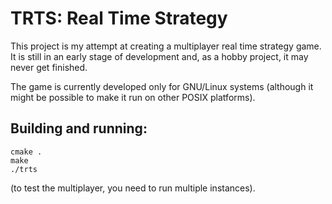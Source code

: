 # TRTS: Real Time Strategy

This project is my attempt at creating a multiplayer real time strategy game.
It is still in an early stage of development and, as a hobby project, it may never get finished.

The game is currently developed only for GNU/Linux systems (although it might be possible to make it run on 
other POSIX platforms).

## Building and running:

```
cmake .
make
./trts
```

(to test the multiplayer, you need to run multiple instances).
